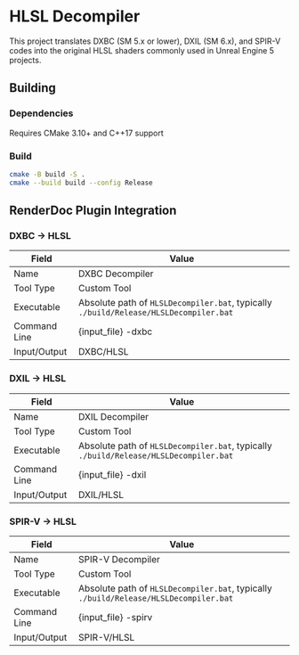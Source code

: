 # HLSL Decompiler

This project translates DXBC (SM 5.x or lower), DXIL (SM 6.x), and SPIR-V codes into the original HLSL shaders commonly used in Unreal Engine 5 projects.

## Building

### Dependencies

Requires CMake 3.10+ and C++17 support

### Build

   ```bash
   cmake -B build -S .
   cmake --build build --config Release
   ```

## RenderDoc Plugin Integration

### DXBC -> HLSL

| Field        | Value                                                        |
| ------------ | ------------------------------------------------------------ |
| Name         | DXBC Decompiler                                              |
| Tool Type    | Custom Tool                                                  |
| Executable   | Absolute path of `HLSLDecompiler.bat`, typically `./build/Release/HLSLDecompiler.bat` |
| Command Line | {input_file} -dxbc                                           |
| Input/Output | DXBC/HLSL                                                    |

### DXIL -> HLSL

| Field        | Value                                                        |
| ------------ | ------------------------------------------------------------ |
| Name         | DXIL Decompiler                                              |
| Tool Type    | Custom Tool                                                  |
| Executable   | Absolute path of `HLSLDecompiler.bat`, typically `./build/Release/HLSLDecompiler.bat` |
| Command Line | {input_file} -dxil                                           |
| Input/Output | DXIL/HLSL                                                    |

### SPIR-V -> HLSL

| Field        | Value                                                        |
| ------------ | ------------------------------------------------------------ |
| Name         | SPIR-V Decompiler                                            |
| Tool Type    | Custom Tool                                                  |
| Executable   | Absolute path of `HLSLDecompiler.bat`, typically `./build/Release/HLSLDecompiler.bat` |
| Command Line | {input_file} -spirv                                          |
| Input/Output | SPIR-V/HLSL                                                  |

